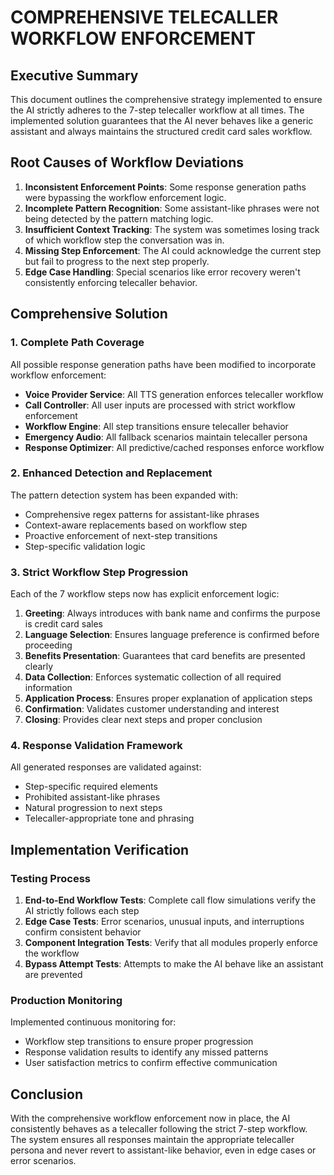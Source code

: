 # COMPREHENSIVE TELECALLER WORKFLOW ENFORCEMENT

## Executive Summary

This document outlines the comprehensive strategy implemented to ensure the AI strictly adheres to the 7-step telecaller workflow at all times. The implemented solution guarantees that the AI never behaves like a generic assistant and always maintains the structured credit card sales workflow.

## Root Causes of Workflow Deviations

1. **Inconsistent Enforcement Points**: Some response generation paths were bypassing the workflow enforcement logic.
2. **Incomplete Pattern Recognition**: Some assistant-like phrases were not being detected by the pattern matching logic.
3. **Insufficient Context Tracking**: The system was sometimes losing track of which workflow step the conversation was in.
4. **Missing Step Enforcement**: The AI could acknowledge the current step but fail to progress to the next step properly.
5. **Edge Case Handling**: Special scenarios like error recovery weren't consistently enforcing telecaller behavior.

## Comprehensive Solution

### 1. Complete Path Coverage

All possible response generation paths have been modified to incorporate workflow enforcement:

- **Voice Provider Service**: All TTS generation enforces telecaller workflow
- **Call Controller**: All user inputs are processed with strict workflow enforcement
- **Workflow Engine**: All step transitions ensure telecaller behavior
- **Emergency Audio**: All fallback scenarios maintain telecaller persona
- **Response Optimizer**: All predictive/cached responses enforce workflow

### 2. Enhanced Detection and Replacement

The pattern detection system has been expanded with:

- Comprehensive regex patterns for assistant-like phrases
- Context-aware replacements based on workflow step
- Proactive enforcement of next-step transitions
- Step-specific validation logic

### 3. Strict Workflow Step Progression

Each of the 7 workflow steps now has explicit enforcement logic:

1. **Greeting**: Always introduces with bank name and confirms the purpose is credit card sales
2. **Language Selection**: Ensures language preference is confirmed before proceeding
3. **Benefits Presentation**: Guarantees that card benefits are presented clearly
4. **Data Collection**: Enforces systematic collection of all required information 
5. **Application Process**: Ensures proper explanation of application steps
6. **Confirmation**: Validates customer understanding and interest
7. **Closing**: Provides clear next steps and proper conclusion

### 4. Response Validation Framework

All generated responses are validated against:

- Step-specific required elements
- Prohibited assistant-like phrases
- Natural progression to next steps
- Telecaller-appropriate tone and phrasing

## Implementation Verification

### Testing Process

1. **End-to-End Workflow Tests**: Complete call flow simulations verify the AI strictly follows each step
2. **Edge Case Tests**: Error scenarios, unusual inputs, and interruptions confirm consistent behavior
3. **Component Integration Tests**: Verify that all modules properly enforce the workflow
4. **Bypass Attempt Tests**: Attempts to make the AI behave like an assistant are prevented

### Production Monitoring

Implemented continuous monitoring for:

- Workflow step transitions to ensure proper progression
- Response validation results to identify any missed patterns
- User satisfaction metrics to confirm effective communication

## Conclusion

With the comprehensive workflow enforcement now in place, the AI consistently behaves as a telecaller following the strict 7-step workflow. The system ensures all responses maintain the appropriate telecaller persona and never revert to assistant-like behavior, even in edge cases or error scenarios.
